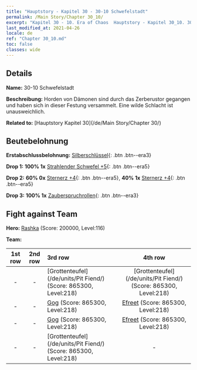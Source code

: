 ```yaml
---
title: "Hauptstory - Kapitel 30 - 30-10 Schwefelstadt"
permalink: /Main Story/Chapter 30_10/
excerpt: "Kapitel 30 - 10. Era of Chaos  Hauptstory - Kapitel 30_10. 30-10 Schwefelstadt"
last_modified_at: 2021-04-26
locale: de
ref: "Chapter 30_10.md"
toc: false
classes: wide
---
```


## Details

 **Name:** 30-10 Schwefelstadt

 **Beschreibung:** Horden von Dämonen sind durch das Zerberustor gegangen und haben sich in dieser Festung versammelt. Eine wilde Schlacht ist unausweichlich.

 **Related to:** [Hauptstory Kapitel 30](/de/Main Story/Chapter 30/)

## Beutebelohnung

 **Erstabschlussbelohnung:** [Silberschlüssel](/ItemsDE/con_693/){: .btn .btn--era3}

 **Drop 1:** **100% 1x** [Strahlender Schwefel +5](/ItemsDE/mat_99/){: .btn .btn--era5}

 **Drop 2:** **60% 0x** [Sternerz +4](/ItemsDE/mat_89/){: .btn .btn--era5}, **40% 1x** [Sternerz +4](/ItemsDE/mat_89/){: .btn .btn--era5}

 **Drop 3:** **100% 1x** [Zauberspruchrollen](/ItemsDE/con_694/){: .btn .btn--era3}


## Fight against Team
 **Hero:** [Rashka](/de/heroes/Rashka/) (Score: 200000, Level:116)

 **Team:**


  | 1st row | 2nd row | 3rd row | 4th row |
  |:----:|:----:|:----|:----:|
  | - | - | [Grottenteufel](/de/units/Pit Fiend/) (Score: 865300, Level:218)  | [Grottenteufel](/de/units/Pit Fiend/) (Score: 865300, Level:218)  |
  | - | - | [Gog](/de/units/Gog/) (Score: 865300, Level:218)  | [Efreet](/de/units/Efreeti/) (Score: 865300, Level:218)  |
  | - | - | [Gog](/de/units/Gog/) (Score: 865300, Level:218)  | [Efreet](/de/units/Efreeti/) (Score: 865300, Level:218)  |
  | - | - | [Grottenteufel](/de/units/Pit Fiend/) (Score: 865300, Level:218)  | - |



